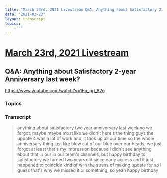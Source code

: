 ```yaml
---
title: "March 23rd, 2021 Livestream Q&A: Anything about Satisfactory 2-year Anniversary last week?"
date: "2021-03-23"
layout: transcript
topics:
    - ""
---
```

# [March 23rd, 2021 Livestream](../2021-03-23.md)
## Q&A: Anything about Satisfactory 2-year Anniversary last week?
https://www.youtube.com/watch?v=1Hq_prj_82o

### Topics


### Transcript

> anything about satisfactory two year anniversary last week yo we forgot, maybe maybe most like we didn't here's the thing guys the update 4 was a lot of work and, it took up all our time so the whole anniversary thing just like blew out of our blue over our heads, we just forgot at least that's my impression because I didn't see anything about that in our in our team's channels, but happy birthday to satisfactory we turned two years old since early access and it just happened to coincide kind of with the stress of making update for so I guess that's why we missed it or something, so yeah happy birthday
